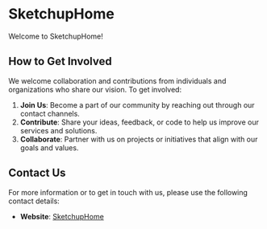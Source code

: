 # SketchupHome

Welcome to SketchupHome!

## How to Get Involved

We welcome collaboration and contributions from individuals and organizations who share our vision. To get involved:

1. **Join Us**: Become a part of our community by reaching out through our contact channels.
2. **Contribute**: Share your ideas, feedback, or code to help us improve our services and solutions.
3. **Collaborate**: Partner with us on projects or initiatives that align with our goals and values.

## Contact Us

For more information or to get in touch with us, please use the following contact details:

- **Website**: [SketchupHome](https://sketchuphome.com/)
